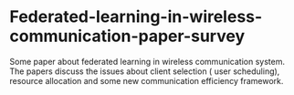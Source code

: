 # Federated-learning-in-wireless-communication-paper-survey
Some paper about federated learning in wireless communication system. The papers discuss the issues about client selection ( user scheduling), resource allocation and some new communication efficiency framework.
